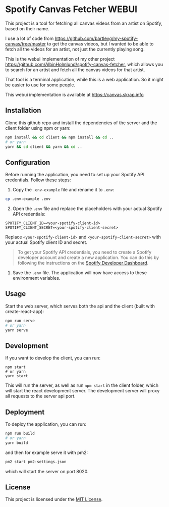 # Spotify Canvas Fetcher WEBUI

This project is a tool for fetching all canvas videos from an artist on Spotify, based on their name.

I use a lot of code from https://github.com/bartleyg/my-spotify-canvas/tree/master to get the canvas videos, but I wanted to be able to fetch all the videos for an artist, not just the currently playing song.

This is the webui implementation of my other project https://github.com/AlbinHolmlund/spotify-canvas-fetcher, which allows you to search for an artist and fetch all the canvas videos for that artist.

That tool is a terminal application, while this is a web application. So it might be easier to use for some people.

This webui implementation is available at https://canvas.skrap.info

## Installation

Clone this github repo and install the dependencies of the server and the client folder using npm or yarn:

```sh
npm install && cd client && npm install && cd ..
# or yarn
yarn && cd client && yarn && cd ..
```

## Configuration

Before running the application, you need to set up your Spotify API credentials. Follow these steps:

1. Copy the `.env-example` file and rename it to `.env`:

```sh
cp .env-example .env
```

2. Open the `.env` file and replace the placeholders with your actual Spotify API credentials:

```text
SPOTIFY_CLIENT_ID=<your-spotify-client-id>
SPOTIFY_CLIENT_SECRET=<your-spotify-client-secret>
```

Replace `<your-spotify-client-id>` and `<your-spotify-client-secret>` with your actual Spotify client ID and secret.

> To get your Spotify API credentials, you need to create a Spotify developer account and create a new application. You can do this by following the instructions on the [Spotify Developer Dashboard](https://developer.spotify.com/dashboard/applications).

1. Save the `.env` file. The application will now have access to these environment variables.

## Usage

Start the web server, which serves both the api and the client (built with create-react-app):

```sh
npm run serve
# or yarn
yarn serve
```

## Development

If you want to develop the client, you can run:

``` 
npm start
# or yarn
yarn start
```

This will run the server, as well as run `npm start` in the client folder, which will start the react development server. The development server will proxy all requests to the server api port.

## Deployment

To deploy the application, you can run:

```sh
npm run build
# or yarn
yarn build
```

and then for example serve it with pm2:
    
```sh
pm2 start pm2-settings.json
```

which will start the server on port 8020.

## License

This project is licensed under the [MIT License](LICENSE).